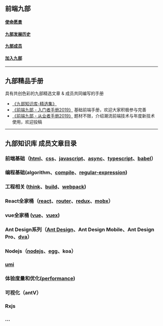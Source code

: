 ## 前端九部

#### [使命愿景](https://github.com/frontend9/fe9-library/blob/master/ABOUTUS.md)
#### [九部发展历史](https://github.com/frontend9/fe9-library/blob/master/HISTORY.md)
#### [九部成员](https://github.com/frontend9/fe9-library/blob/master/MEMBERS.md)
#### [加入九部](https://github.com/frontend9/fe9-library/blob/master/JOINUS.md)


---

## 九部精品手册
具有共创色彩的九部精选文章 & 成员共同编写的手册
- [《九部知识库-精选集》](https://www.yuque.com/fe9/select)
- [《前端九部 - 入门者手册2019》](https://www.yuque.com/fe9/basic/zw24qu) 基础前端手册，欢迎大家积极参与完善
- [《前端九部 - 从业者手册2019》](https://www.yuque.com/fe9/advanced) 题材不限，介绍潮流前端技术与年度新技术使用，欢迎投稿

---


## 九部知识库 成员文章目录


### 前端基础（[html](https://github.com/frontend9/fe9-library/issues?q=is%3Aissue+is%3Aopen+label%3Ahtml)、[css](https://github.com/frontend9/fe9-library/issues?q=is%3Aissue+is%3Aopen+label%3Acss)、[javascript](https://github.com/frontend9/fe9-library/issues?q=is%3Aissue+is%3Aopen+label%3Ajavascript)、[async](https://github.com/frontend9/fe9-library/issues?q=is%3Aissue+is%3Aopen+label%3Aasync)、[typescript](https://github.com/frontend9/fe9-library/issues?q=is%3Aissue+is%3Aopen+label%3Atypescript)、[babel](https://github.com/frontend9/fe9-library/issues?q=is%3Aissue+is%3Aopen+label%3Ababel)）
### 编程基础(algorithm、[compile](https://github.com/frontend9/fe9-library/issues?q=is%3Aissue+is%3Aopen+label%3Acompile)、[regular-expression](https://github.com/frontend9/fe9-library/issues?q=is%3Aissue+is%3Aopen+label%3A%22Regular+Expression%22))
### 工程相关 ([think](https://github.com/frontend9/fe9-library/issues?q=is%3Aissue+is%3Aopen+label%3Athink)、[build](https://github.com/frontend9/fe9-library/issues?q=is%3Aissue+is%3Aopen+label%3Abuild)、[webpack](https://github.com/frontend9/fe9-library/issues?q=is%3Aissue+is%3Aopen+label%3Awebpack))
### React全家桶（[react](https://github.com/frontend9/fe9-library/issues?q=is%3Aissue+is%3Aopen+label%3Areact)、[router](https://github.com/frontend9/fe9-library/issues?q=is%3Aissue+is%3Aopen+label%3Arouter)、[redux](https://github.com/frontend9/fe9-library/issues?q=is%3Aissue+is%3Aopen+label%3Aredux)、[mobx](https://github.com/frontend9/fe9-library/issues?q=is%3Aissue+is%3Aopen+label%3Amobx)）
### vue全家桶 ([vue](https://github.com/frontend9/fe9-library/issues?q=is%3Aissue+is%3Aopen+label%3Avue)、[vuex](https://github.com/frontend9/fe9-library/issues?q=is%3Aissue+is%3Aopen+label%3Avuex))
### Ant Design系列（[Ant Design](https://github.com/frontend9/fe9-library/issues?q=is%3Aissue+is%3Aopen+label%3Aant%20design)、Ant Design Mobile、Ant Design Pro、[dva](https://github.com/frontend9/fe9-library/issues?q=is%3Aissue+is%3Aopen+label%3Adva)）
### Nodejs（[nodejs](https://github.com/frontend9/fe9-library/issues?q=is%3Aissue+is%3Aopen+label%3Anodejs)、[egg](https://github.com/frontend9/fe9-library/issues?q=is%3Aissue+is%3Aopen+label%3Aegg)、koa）
### [umi](https://github.com/frontend9/fe9-library/issues?q=is%3Aissue+is%3Aopen+label%3Aumi)
### 体验度量和优化([performance](https://github.com/frontend9/fe9-library/issues?q=is%3Aissue+is%3Aopen+label%3Aperformance))
### 可视化（antV）
### Rxjs
### ...


